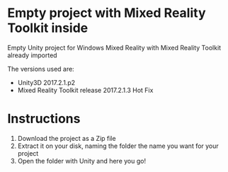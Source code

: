 # Empty project with Mixed Reality Toolkit inside
Empty Unity project for Windows Mixed Reality with Mixed Reality Toolkit already imported

The versions used are:
- Unity3D 2017.2.1.p2
- Mixed Reality Toolkit release 2017.2.1.3 Hot Fix

# Instructions
1. Download the project as a Zip file
2. Extract it on your disk, naming the folder the name you want for your project
3. Open the folder with Unity and here you go!